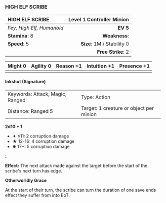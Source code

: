 ### HIGH ELF SCRIBE

| HIGH ELF SCRIBE           | **Level 1 Controller Minion** |
| :------------------------ | ----------------------------: |
| *Fey, High Elf, Humanoid* |                      **EV 5** |
| **Stamina**: 8            |                 **Weakness**: |
| **Speed**: 5              |    **Size**: 1M / Stability 0 |
|                           |            **Free Strike**: 2 |

| **Might** 0 | **Agility** 0 | **Reason** +1 | **Intuition** +1 | **Presence** +1 |
| ----------- | ------------- | ------------- | ---------------- | --------------- |
|             |               |               |                  |                 |

#### Inkshot (Signature)

|                                 |                                         |
| :------------------------------ | :-------------------------------------- |
| Keywords: Attack, Magic, Ranged | Type: Action                            |
| Distance: Ranged 5              | Target: 1 creature or object per minion |

**2d10 + 1**

- ✦ ≤11: 2 corruption damage
- ★ 12-16: 4 corruption damage
- ✸ 17+: 5 corruption damage

**:**

**Effect:** The next attack made against the target before the start of the scribe's next turn has edge.

**Otherworldly Grace**

At the start of their turn, the scribe can turn the duration of one save ends effect they suffer from into EoT.
